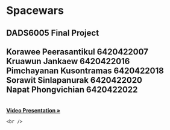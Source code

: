 # Spacewars
<h2> DADS6005 Final Project  <br /><br />
   Korawee Peerasantikul 6420422007 <br />Kruawun Jankaew 6420422016 <br />Pimchayanan Kusontramas 6420422018<br />Sorawit Sinlapanurak 6420422020 <br />Napat Phongvichian 6420422022 </h2>
    <br />
    <a href="https://youtu.be/AgDnCktOHWY"><strong>Video Presentation »</strong></a>
    
    <br />
  </p>
</div>
